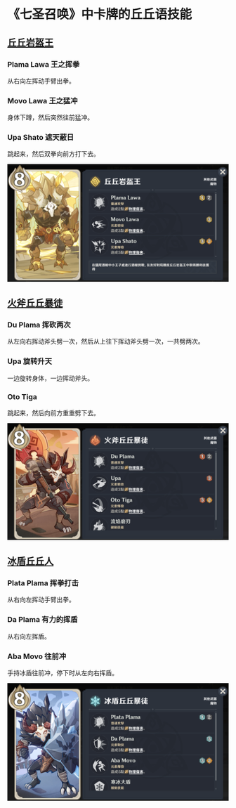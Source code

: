 # 《七圣召唤》中卡牌的丘丘语技能

## [丘丘岩盔王](https://bbs.mihoyo.com/ys/obc/content/919/detail)

### Plama Lawa 王之挥拳

从右向左挥动手臂出拳。

### Movo Lawa 王之猛冲

身体下蹲，然后突然往前猛冲。

### Upa Shato 遮天蔽日

跳起来，然后双拳向前方打下去。

![丘丘岩盔王技能](skill-Stonehide-Lawachurl.png)

## [火斧丘丘暴徒](https://bbs.mihoyo.com/ys/obc/content/383/detail)

### Du Plama 挥砍两次

从左向右挥动斧头劈一次，然后从上往下挥动斧头劈一次，一共劈两次。

### Upa 旋转升天

一边旋转身体，一边挥动斧头。

### Oto Tiga

跳起来，然后向前方重重劈下去。

![火斧丘丘暴徒技能](skill-Blazing-Axe-Mitachurl.png)

## [冰盾丘丘人](https://bbs.mihoyo.com/ys/obc/content/1366/detail)

### Plata Plama 挥拳打击

从右向左挥动手臂出拳。

### Da Plama 有力的挥盾

从右向左挥盾。

### Aba Movo 往前冲

手持冰盾往前冲，停下时从左向右挥盾。

![冰盾丘丘人技能](skill-Ice-Shield-Hilichurl-Guard.png)


